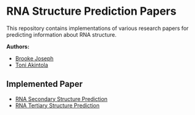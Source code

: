 # RNA Structure Prediction Papers

This repository contains implementations of various research papers for predicting information about RNA structure.

**Authors:**

- [Brooke Joseph](https://brookejoseph.com/)
- [Toni Akintola](https://www.linkedin.com/in/oluwatoni-akintola-6972b5248/)

## Implemented Paper

- [RNA Secondary Structure Prediction](https://arxiv.org/pdf/2002.05810)
- [RNA Tertiary Structure Prediction](https://www.biorxiv.org/content/10.1101/2024.02.24.581671v1)
